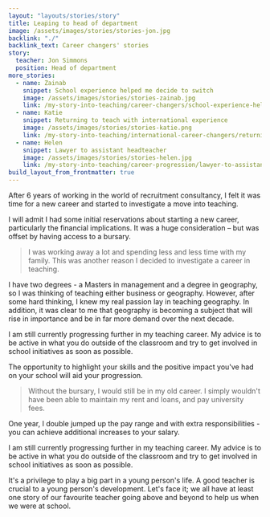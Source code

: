 ```yaml
---
layout: "layouts/stories/story"
title: Leaping to head of department
image: /assets/images/stories/stories-jon.jpg
backlink: "./"
backlink_text: Career changers' stories
story:
  teacher: Jon Simmons
  position: Head of department
more_stories:
  - name: Zainab
    snippet: School experience helped me decide to switch
    image: /assets/images/stories/stories-zainab.jpg
    link: /my-story-into-teaching/career-changers/school-experience-helped-me-decide-to-switch
  - name: Katie
    snippet: Returning to teach with international experience
    image: /assets/images/stories/stories-katie.png
    link: /my-story-into-teaching/international-career-changers/returning-to-teaching-with-international-experience
  - name: Helen
    snippet: Lawyer to assistant headteacher
    image: /assets/images/stories/stories-helen.jpg
    link: /my-story-into-teaching/career-progression/lawyer-to-assistant-teacher
build_layout_from_frontmatter: true
---
```


After 6 years of working in the world of recruitment consultancy, I felt it was time for a new career and started to investigate a move into teaching.

I will admit I had some initial reservations about starting a new career, particularly the financial implications. It was a huge consideration – but was offset by having access to a bursary.

> I was working away a lot and spending less and less time with my family. This was another reason I decided to investigate a career in teaching.

I have two degrees - a Masters in management and a degree in geography, so I was thinking of teaching either business or geography. However, after some hard thinking, I knew my real passion lay in teaching geography. In addition, it was clear to me that geography is becoming a subject that will rise in importance and be in far more demand over the next decade.

I am still currently progressing further in my teaching career. My advice is to be active in what you do outside of the classroom and try to get involved in school initiatives as soon as possible.

The opportunity to highlight your skills and the positive impact you've had on your school will aid your progression.

> Without the bursary, I would still be in my old career. I simply wouldn't have been able to maintain my rent and loans, and pay university fees.

One year, I double jumped up the pay range and with extra responsibilities - you can achieve additional increases to your salary.

I am still currently progressing further in my teaching career. My advice is to be active in what you do outside of the classroom and try to get involved in school initiatives as soon as possible.

It's a privilege to play a big part in a young person's life. A good teacher is crucial to a young person's development. Let's face it; we all have at least one story of our favourite teacher going above and beyond to help us when we were at school.
